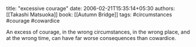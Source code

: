 title: "excessive courage"
date: 2006-02-21T15:35:14+05:30
authors: [[Takashi Matsuoka]]
book: [[Autumn Bridge]]
tags: #circumstances #courage #cowardice

An excess of courage, in the wrong circumstances, in the wrong place, and at the wrong time, can have far worse consequences than cowardice.
